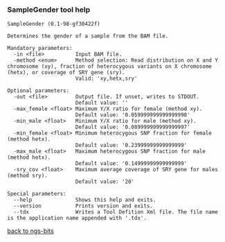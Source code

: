 ### SampleGender tool help
	SampleGender (0.1-98-gf30422f)
	
	Determines the gender of a sample from the BAM file.
	
	Mandatory parameters:
	  -in <file>          Input BAM file.
	  -method <enum>      Method selection: Read distribution on X and Y chromosome (xy), fraction of heterocygous variants on X chromosome (hetx), or coverage of SRY gene (sry).
	                      Valid: 'xy,hetx,sry'
	
	Optional parameters:
	  -out <file>         Output file. If unset, writes to STDOUT.
	                      Default value: ''
	  -max_female <float> Maximum Y/X ratio for female (method xy).
	                      Default value: '0.059999999999999998'
	  -min_male <float>   Minimum Y/X ratio for male (method xy).
	                      Default value: '0.089999999999999997'
	  -min_female <float> Minimum heterocygous SNP fraction for female (method hetx).
	                      Default value: '0.23999999999999999'
	  -max_male <float>   Maximum heterocygous SNP fraction for male (method hetx).
	                      Default value: '0.14999999999999999'
	  -sry_cov <float>    Maximum average coverage of SRY gene for males (method sry).
	                      Default value: '20'
	
	Special parameters:
	  --help              Shows this help and exits.
	  --version           Prints version and exits.
	  --tdx               Writes a Tool Defition Xml file. The file name is the application name appended with '.tdx'.
	
[back to ngs-bits](https://github.com/marc-sturm/ngs-bits)